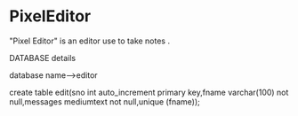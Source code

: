 # PixelEditor


"Pixel Editor" is an editor  use to  take notes .


DATABASE details 

database name-->editor

 create table edit(sno int auto_increment primary key,fname varchar(100) not null,messages mediumtext not null,unique (fname));
